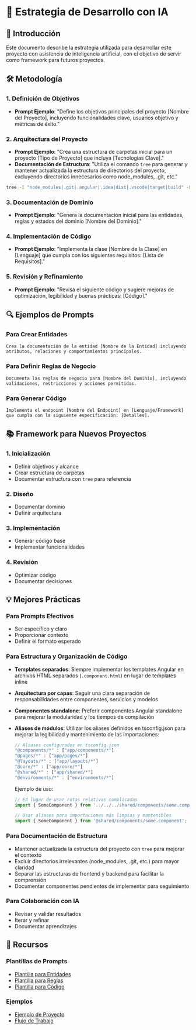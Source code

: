 # 🧠 Estrategia de Desarrollo con IA

## 🎯 Introducción
Este documento describe la estrategia utilizada para desarrollar este proyecto con asistencia de inteligencia artificial, con el objetivo de servir como framework para futuros proyectos.

## 🛠️ Metodología

### 1. **Definición de Objetivos**
- **Prompt Ejemplo**: "Define los objetivos principales del proyecto [Nombre del Proyecto], incluyendo funcionalidades clave, usuarios objetivo y métricas de éxito."

### 2. **Arquitectura del Proyecto**
- **Prompt Ejemplo**: "Crea una estructura de carpetas inicial para un proyecto [Tipo de Proyecto] que incluya [Tecnologías Clave]."
- **Documentación de Estructura**: "Utiliza el comando `tree` para generar y mantener actualizada la estructura de directorios del proyecto, excluyendo directorios innecesarios como node_modules, .git, etc."

```bash
tree -I "node_modules|.git|.angular|.idea|dist|.vscode|target|build" -L 15 /home/mustafa/CascadeProjects/fullstack-demo > /home/mustafa/CascadeProjects/fullstack-demo/docs/dev-strategy/tree_raw.md
```

### 3. **Documentación de Dominio**
- **Prompt Ejemplo**: "Genera la documentación inicial para las entidades, reglas y estados del dominio [Nombre del Dominio]."

### 4. **Implementación de Código**
- **Prompt Ejemplo**: "Implementa la clase [Nombre de la Clase] en [Lenguaje] que cumpla con los siguientes requisitos: [Lista de Requisitos]."

### 5. **Revisión y Refinamiento**
- **Prompt Ejemplo**: "Revisa el siguiente código y sugiere mejoras de optimización, legibilidad y buenas prácticas: [Código]."

## 🔍 Ejemplos de Prompts

### Para Crear Entidades
```
Crea la documentación de la entidad [Nombre de la Entidad] incluyendo atributos, relaciones y comportamientos principales.
```

### Para Definir Reglas de Negocio
```
Documenta las reglas de negocio para [Nombre del Dominio], incluyendo validaciones, restricciones y acciones permitidas.
```

### Para Generar Código
```
Implementa el endpoint [Nombre del Endpoint] en [Lenguaje/Framework] que cumpla con la siguiente especificación: [Detalles].
```

## 📚 Framework para Nuevos Proyectos

### 1. **Inicialización**
- Definir objetivos y alcance
- Crear estructura de carpetas
- Documentar estructura con `tree` para referencia

### 2. **Diseño**
- Documentar dominio
- Definir arquitectura

### 3. **Implementación**
- Generar código base
- Implementar funcionalidades

### 4. **Revisión**
- Optimizar código
- Documentar decisiones

## 💡 Mejores Prácticas

### Para Prompts Efectivos
- Ser específico y claro
- Proporcionar contexto
- Definir el formato esperado

### Para Estructura y Organización de Código
- **Templates separados**: Siempre implementar los templates Angular en archivos HTML separados (`.component.html`) en lugar de templates inline
- **Arquitectura por capas**: Seguir una clara separación de responsabilidades entre componentes, servicios y modelos
- **Componentes standalone**: Preferir componentes Angular standalone para mejorar la modularidad y los tiempos de compilación
- **Aliases de módulos**: Utilizar los aliases definidos en tsconfig.json para mejorar la legibilidad y mantenimiento de las importaciones:
  ```typescript
  // Aliases configurados en tsconfig.json
  "@components/*" : ["app/components/*"]
  "@pages/*" : ["app/pages/*"]
  "@layouts/*" : ["app/layouts/*"]
  "@core/*" : ["app/core/*"]
  "@shared/*" : ["app/shared/*"]
  "@environments/*" : ["environments/*"]
  ```

  Ejemplo de uso:
  ```typescript
  // En lugar de usar rutas relativas complicadas
  import { SomeComponent } from '../../../shared/components/some.component';
  
  // Usar aliases para importaciones más limpias y mantenibles
  import { SomeComponent } from '@shared/components/some.component';
  ```

### Para Documentación de Estructura
- Mantener actualizada la estructura del proyecto con `tree` para mejorar el contexto
- Excluir directorios irrelevantes (node_modules, .git, etc.) para mayor claridad
- Separar las estructuras de frontend y backend para facilitar la comprensión
- Documentar componentes pendientes de implementar para seguimiento

### Para Colaboración con IA
- Revisar y validar resultados
- Iterar y refinar
- Documentar aprendizajes

## 🔗 Recursos

### Plantillas de Prompts
- [Plantilla para Entidades](templates/entity-prompt.md)
- [Plantilla para Reglas](templates/rule-prompt.md)
- [Plantilla para Código](templates/code-prompt.md)

### Ejemplos
- [Ejemplo de Proyecto](examples/sample-project.md)
- [Flujo de Trabajo](examples/workflow.md)

